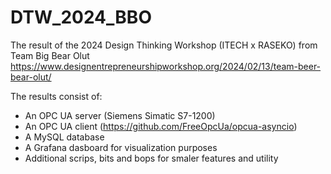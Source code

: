 # DTW_2024_BBO

The result of the 2024 Design Thinking Workshop (ITECH x RASEKO) from Team Big Bear Olut
https://www.designentrepreneurshipworkshop.org/2024/02/13/team-beer-bear-olut/

The results consist of:
- An OPC UA server (Siemens Simatic S7-1200)
- An OPC UA client (https://github.com/FreeOpcUa/opcua-asyncio)
- A MySQL database
- A Grafana dasboard for visualization purposes
- Additional scrips, bits and bops for smaler features and utility
